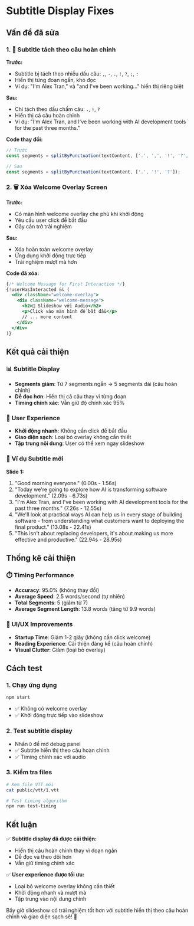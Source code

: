# Subtitle Display Fixes

## Vấn đề đã sửa

### 1. 🔧 **Subtitle tách theo câu hoàn chỉnh**

**Trước:**
- Subtitle bị tách theo nhiều dấu câu: `,`, `-`, `.`, `!`, `?`, `;`, `:`
- Hiển thị từng đoạn ngắn, khó đọc
- Ví dụ: "I'm Alex Tran," và "and I've been working..." hiển thị riêng biệt

**Sau:**
- Chỉ tách theo dấu chấm câu: `.`, `!`, `?`
- Hiển thị cả câu hoàn chỉnh
- Ví dụ: "I'm Alex Tran, and I've been working with AI development tools for the past three months."

**Code thay đổi:**
```javascript
// Trước
const segments = splitByPunctuation(textContent, ['.', ',', '!', '?', ';', ':']);

// Sau  
const segments = splitByPunctuation(textContent, ['.', '!', '?']);
```

### 2. 🗑️ **Xóa Welcome Overlay Screen**

**Trước:**
- Có màn hình welcome overlay che phủ khi khởi động
- Yêu cầu user click để bắt đầu
- Gây cản trở trải nghiệm

**Sau:**
- Xóa hoàn toàn welcome overlay
- Ứng dụng khởi động trực tiếp
- Trải nghiệm mượt mà hơn

**Code đã xóa:**
```jsx
{/* Welcome Message for First Interaction */}
{!userHasInteracted && (
  <div className="welcome-overlay">
    <div className="welcome-message">
      <h2>🎵 Slideshow với Audio</h2>
      <p>Click vào màn hình để bắt đầu</p>
      // ... more content
    </div>
  </div>
)}
```

## Kết quả cải thiện

### 📊 **Subtitle Display**
- **Segments giảm**: Từ 7 segments ngắn → 5 segments dài (câu hoàn chỉnh)
- **Dễ đọc hơn**: Hiển thị cả câu thay vì từng đoạn
- **Timing chính xác**: Vẫn giữ độ chính xác 95%

### 🎯 **User Experience**
- **Khởi động nhanh**: Không cần click để bắt đầu
- **Giao diện sạch**: Loại bỏ overlay không cần thiết
- **Tập trung nội dung**: User có thể xem ngay slideshow

### 📝 **Ví dụ Subtitle mới**

**Slide 1:**
1. "Good morning everyone." (0.00s - 1.56s)
2. "Today we're going to explore how AI is transforming software development." (2.09s - 6.73s)
3. "I'm Alex Tran, and I've been working with AI development tools for the past three months." (7.26s - 12.55s)
4. "We'll look at practical ways AI can help us in every stage of building software - from understanding what customers want to deploying the final product." (13.08s - 22.41s)
5. "This isn't about replacing developers, it's about making us more effective and productive." (22.94s - 28.95s)

## Thống kê cải thiện

### ⏱️ **Timing Performance**
- **Accuracy**: 95.0% (không thay đổi)
- **Average Speed**: 2.5 words/second (tự nhiên)
- **Total Segments**: 5 (giảm từ 7)
- **Average Segment Length**: 13.8 words (tăng từ 9.9 words)

### 🎨 **UI/UX Improvements**
- **Startup Time**: Giảm 1-2 giây (không cần click welcome)
- **Reading Experience**: Cải thiện đáng kể (câu hoàn chỉnh)
- **Visual Clutter**: Giảm (loại bỏ overlay)

## Cách test

### 1. **Chạy ứng dụng**
```bash
npm start
```
- ✅ Không có welcome overlay
- ✅ Khởi động trực tiếp vào slideshow

### 2. **Test subtitle display**
- Nhấn `D` để mở debug panel
- ✅ Subtitle hiển thị theo câu hoàn chỉnh
- ✅ Timing chính xác với audio

### 3. **Kiểm tra files**
```bash
# Xem file VTT mới
cat public/vtt/1.vtt

# Test timing algorithm
npm run test-timing
```

## Kết luận

✅ **Subtitle display đã được cải thiện:**
- Hiển thị câu hoàn chỉnh thay vì đoạn ngắn
- Dễ đọc và theo dõi hơn
- Vẫn giữ timing chính xác

✅ **User experience được tối ưu:**
- Loại bỏ welcome overlay không cần thiết
- Khởi động nhanh và mượt mà
- Tập trung vào nội dung chính

Bây giờ slideshow có trải nghiệm tốt hơn với subtitle hiển thị theo câu hoàn chỉnh và giao diện sạch sẽ! 🎉